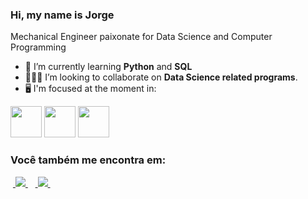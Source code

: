 ### Hi, my name is Jorge
Mechanical Engineer paixonate for Data Science and Computer Programming



- 🌱 I’m currently learning **Python** and **SQL**
- 👨🏾‍💻 I’m looking to collaborate on **Data Science related programs**.
- 🖥️ I'm focused at the moment in:

<div displa="inline">
<img width='50' height='50' src="https://cdn.jsdelivr.net/gh/devicons/devicon/icons/python/python-original-wordmark.svg" />  
<img width='50' height='50' src="https://cdn.jsdelivr.net/gh/devicons/devicon/icons/mysql/mysql-original-wordmark.svg" />
<img width='50' height='50' src="https://cdn.jsdelivr.net/gh/devicons/devicon/icons/r/r-original.svg" />
          
</div>


### Você também me encontra em:
&nbsp;<a href="https://www.linkedin.com/in/jorge-manoel/">
  <img src="https://img.shields.io/badge/linkedin-%230077B5.svg?style=for-the-badge&logo=linkedin&logoColor=white">
</a>&nbsp;
&nbsp;<a href="https://www.instagram.com/jorgedrumondjr/">
  <img src="https://img.shields.io/badge/Instagram-%23E4405F.svg?style=for-the-badge&logo=Instagram&logoColor=white">
</a>&nbsp;
